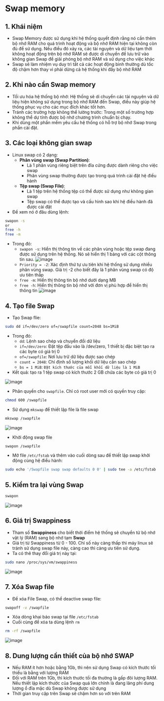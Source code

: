 # Swap memory
## 1. Khái niệm
- Swap Memory được sử dụng khi hệ thống quyết định rằng nó cần thêm bộ nhớ RAM cho quá trình hoạt động và bộ nhớ RAM hiện tại không còn đủ để sử dụng. Nếu điều đó xảy ra, các tài nguyên và dữ liệu tạm thời không hoạt động trên bộ nhớ RAM sẽ được di chuyển để lưu trữ vào không gian Swap để giải phóng bộ nhớ RAM và sử dụng cho việc khác
- Swap sẽ làm nhiệm vụ duy trì tất cả các hoạt động bình thường dù tốc độ chậm hơn thay vì phải dừng cả hệ thống khi đầy bộ nhớ RAM

## 2. Khi nào cần Swap memory
- Tối ưu hóa hệ thống bộ nhớ: Hệ thống sẽ di chuyển các tài nguyên và dữ liệu hiện không sử dụng trong bộ nhớ RAM đến Swap, điều này giúp hệ thống phục vụ cho các mục đích khác tốt hơn.
- Tránh các trường hợp không thể lường trước: Trong một số trường hợp không thể dự tính được bộ nhớ chương trình chuẩn bị chạy.
- Khi dùng một phần mềm yêu cầu hệ thống có hỗ trợ bộ nhớ Swap trong phần cài đặt.

## 3. Các loại không gian swap
- Linux swap có 2 dạng:
  - **Phân vùng swap (Swap Partition)**:
    - Là 1 phân vùng riêng biệt trên đĩa cứng được dành riêng cho việc swap
    - Phân vùng swap thường được tạo trong quá trình cài đặt hệ điều hành
  - **Tệp swap (Swap File)**:
    - Là 1 tệp trên hệ thống tệp có thể được sử dụng như không gian swap
    - Tệp swap có thể được tạo và cấu hình sao khi hệ điều hành đã được cài đặt 
- Để xem nó ở đâu dùng lệnh:

```sh
swapon -s 
or
free -h
free -m
```

- Trong đó:
  - `swapon -s`: Hiển thị thông tin về các phân vùng hoặc tệp swap đang được sử dụng trên hệ thống. Nó sẽ hiển thị 1 bảng với các cột thông tin sau. 
  ![image](https://github.com/user-attachments/assets/b620ae1e-3533-4f04-9928-70000377d7b5)
  - `Priority = -2`: Xác định thứ tự ưu tiên khi hệ thống sử dụng nhiều phân vùng swap. Giá trị -2 cho biết đây là 1 phân vùng swap có độ ưu tiên thấp
  - `free -m`: Hiển thị thông tin bộ nhớ dưới dạng MB
  - `free -h`: Hiển thị thông tin bộ nhớ với đơn vị phù hợp để hiển thị thông tin
  ![image](https://github.com/user-attachments/assets/40f3f8c2-99d9-43e4-b4eb-e5d78709123e)

## 4. Tạo file Swap
- Tạo Swap flie:
```sh
sudo dd if=/dev/zero of=/swapfile count=2048 bs=1MiB
```

- Trong đó:
  - `dd`: Lệnh sao chép và chuyển đổi dữ liệu
  - `if=/dev/zero`: Đặt tệp đầu vào là /dev/zero, 1 thiết bị đặc biệt tạo ra các byte có giá trị 0
  - `of=/swapfile`: Nơi lưu trữ dữ liệu được sao chép
  - `count = 2048`: Chỉ định số lượng khối dữ liệu cần sao chép
  - `bs = 1 MiB`: `Đặt kích thước của mỗi khối dữ liệu là 1 MiB`
- Kết quả: tạo ra 1 tệp swap có kích thước 2 GB chứa các byte có giá trị 0

![image](https://github.com/user-attachments/assets/db19ad51-5229-4476-9dab-6f4d5d04cdd5)


- Phân quyền cho `swapfile`. Chỉ có root user mới có quyền truy cập:
```sh
chmod 600 /swapfile
```

- Sử dụng `mkswap` để thiết lập file là file swap
```sh
mkswap /swapfile
```

![image](https://github.com/user-attachments/assets/b22a4649-1680-4695-aa93-e9dad4363520)

- Khởi động swap file
```sh
swapon /swapfile
```

- Mở file `/etc/fstab` và thêm vào cuối dòng sau để thiết lập swap khởi động cùng hệ điều hành:

```sh
sudo echo '/Swapfile swap swap defaults 0 0' | sudo tee -a /etc/fstab
```

## 5. Kiểm tra lại vùng Swap
```sh
swapon
```

![image](https://github.com/user-attachments/assets/ebfebc64-215e-483b-bcde-533c45b7f35e)

## 6. Giá trị Swappiness
- Tham số **Swappiness** cho biết thời điểm hệ thống sẽ chuyển từ bộ nhớ vật lý (RAM) sang bộ nhớ tạm **Swap**
- Giá trị từ Swappiness từ 0 - 100. Chỉ số này càng thấp thì máy linux sẽ tránh sử dụng swap file này, càng cao thì càng ưu tiên sử dụng.
- Ta có thê thay đổi giá trị này tại:
```sh
sudo nano /proc/sys/vm/swappiness
```

![image](https://github.com/user-attachments/assets/e50376e6-1507-47a5-9d3e-bd4d9c147619)

## 7. Xóa Swap file
- Để xóa File Swap, có thể deactive swap file:
```sh
swapoff -v /swapfile
```
- Xóa dòng khai báo swap tại file `/etc/fstab`
- Cuối cùng để xóa ta dùng lệnh `rm`
```sh
rm -rf /swapfile
```

![image](https://github.com/user-attachments/assets/9b51f50e-1417-47a8-881c-0a417bd27bea)

## 8. Dung lượng cần thiết của bộ nhớ SWAP
- Nếu RAM ít hơn hoặc bằng 1Gb, thì nên sử dụng Swap có kích thước tối thiểu là bằng với lượng RAM
- Đối với RAM trên 1Gb, thì kích thước tối đa thường là gấp đôi lượng RAM. Nếu thiết lập kích thước của Swap quá lớn chính là đang lãng phí dung lượng ổ đĩa mặc dù Swap không được sử dụng
- Thời gian truy cập trên Swap sẽ chậm hơn so với trên RAM
